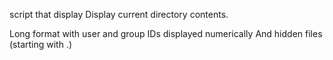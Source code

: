 script that display Display current directory contents.

Long format
with user and group IDs displayed numerically
And hidden files (starting with .)

